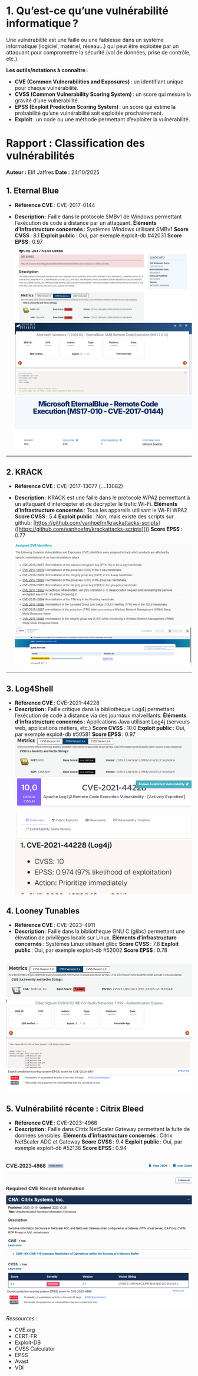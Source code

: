# 1. Qu’est-ce qu’une vulnérabilité informatique ?

Une vulnérabilité est une faille ou une faiblesse dans un système informatique (logiciel, matériel, réseau…) qui peut être exploitée par un attaquant pour compromettre la sécurité (vol de données, prise de contrôle, etc.).

**Les outils/notations à connaître :**

- **CVE (Common Vulnerabilities and Exposures)** : un identifiant unique pour chaque vulnérabilité.
- **CVSS (Common Vulnerability Scoring System)** : un score qui mesure la gravité d’une vulnérabilité.
- **EPSS (Exploit Prediction Scoring System)** : un score qui estime la probabilité qu’une vulnérabilité soit exploitée prochainement.
- **Exploit** : un code ou une méthode permettant d’exploiter la vulnérabilité.

# Rapport : Classification des vulnérabilités

**Auteur :** Elif Jaffres
**Date :** 24/10/2025

## 1. Eternal Blue

- **Référence CVE** : CVE-2017-0144
- **Description** : Faille dans le protocole SMBv1 de Windows permettant l’exécution de code à distance par un attaquant.
  **Éléments d’infrastructure concernés** : Systèmes Windows utilisant SMBv1
  **Score CVSS** : 8.1
  **Exploit public** : Oui, par exemple exploit-db #42031
  **Score EPSS** : 0.97

  ![alt text](images/CVSS-eternal-blue.png)
  ![alt text](images/exploit-eternal-blue.png)
  ![alt text](images/epss-eternal-blue.png)

---

## 2. KRACK

- **Référence CVE** : CVE-2017-13077 (....13082)
- **Description** : KRACK est une faille dans le protocole WPA2 permettant à un attaquant d’intercepter et de décrypter le trafic Wi-Fi.
  **Éléments d’infrastructure concernés** : Tous les appareils utilisant le Wi-Fi WPA2
  **Score CVSS** : 5.4
  **Exploit public** : Non, mais existe des scripts sur github; [https://github.com/vanhoefm/krackattacks-scripts]([https://github.com/vanhoefm/krackattacks-scripts]())
  **Score EPSS** : 0.77

  ![alt text](images/CVE-krack.png)
  ![alt text](images/cvss-epss-krack.png)

---

## 3. Log4Shell

- **Référence CVE** : CVE-2021-44228
- **Description** : Faille critique dans la bibliothèque Log4j permettant l’exécution de code à distance via des journaux malveillants.
  **Éléments d’infrastructure concernés** : Applications Java utilisant Log4j (serveurs web, applications métiers, etc.)
  **Score CVSS** : 10.0
  **Exploit public** : Oui, par exemple exploit-db #50581
  **Score EPSS** : 0.97
 ![alt text](images/cvss-log4shell.png) 
 ![alt text](images/exploit-log4shell.png)
 ![alt text](images/epss-log4shell.png)

## 4. Looney Tunables

- **Référence CVE** : CVE-2023-4911
- **Description** : Faille dans la bibliothèque GNU C (glibc) permettant une élévation de privilèges locale sur Linux.
  **Éléments d’infrastructure concernés** : Systèmes Linux utilisant glibc
  **Score CVSS** : 7.8
  **Exploit public** : Oui, par exemple exploit-db #52002
  **Score EPSS** : 0.78

![alt text](images/cvss-loonely.png)
![alt text](images/exploit-loonely.png)
![alt text](images/epss-loonlely.png)
---

## 5. Vulnérabilité récente : Citrix Bleed

- **Référence CVE** : CVE-2023-4966
- **Description** : Faille dans Citrix NetScaler Gateway permettant la fuite de données sensibles.
  **Éléments d’infrastructure concernés** : Citrix NetScaler ADC et Gateway
  **Score CVSS** : 9.4
  **Exploit public** : Oui, par exemple exploit-db #52136
  **Score EPSS** : 0.94

![alt text](images/cve-cvss-citrix.png)
![alt text](images/epss-citrix.png)
---

*Ressources :*

- CVE.org
- CERT-FR
- Exploit-DB
- CVSS Calculator
- EPSS
- Avast
- VDI
